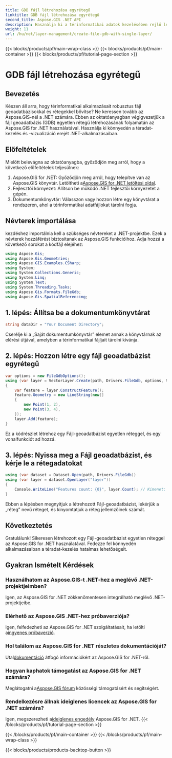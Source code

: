 ```yaml
---
title: GDB fájl létrehozása egyrétegű
linktitle: GDB fájl létrehozása egyrétegű
second_title: Aspose.GIS .NET API
description: Használja ki a térinformatikai adatok kezelésében rejlő lehetőségeket a .NET-ben az Aspose.GIS segítségével. Ismerje meg lépésről lépésre, hogyan hozhat létre fájl geoadatbázisokat és rétegeket. Letöltés most!
weight: 11
url: /hu/net/layer-management/create-file-gdb-with-single-layer/
---
```


{{< blocks/products/pf/main-wrap-class >}}
{{< blocks/products/pf/main-container >}}
{{< blocks/products/pf/tutorial-page-section >}}

# GDB fájl létrehozása egyrétegű

## Bevezetés
Készen áll arra, hogy térinformatikai alkalmazásait robusztus fájl geoadatbázisokkal és rétegekkel bővítse? Ne keressen tovább az Aspose.GIS-nél a .NET számára. Ebben az oktatóanyagban végigvezetjük a fájl geoadatbázis (GDB) egyetlen rétegű létrehozásának folyamatán az Aspose.GIS for .NET használatával. Használja ki könnyedén a téradat-kezelés és -vizualizáció erejét .NET-alkalmazásaiban.
## Előfeltételek
Mielőtt belevágna az oktatóanyagba, győződjön meg arról, hogy a következő előfeltételek teljesülnek:
1.  Aspose.GIS for .NET: Győződjön meg arról, hogy telepítve van az Aspose.GIS könyvtár. Letöltheti a[Aspose.GIS for .NET letöltési oldal](https://releases.aspose.com/gis/net/).
2. Fejlesztői környezet: Állítson be működő .NET fejlesztői környezetet a gépén.
3. Dokumentumkönyvtár: Válasszon vagy hozzon létre egy könyvtárat a rendszeren, ahol a térinformatikai adatfájlokat tárolni fogja.
## Névterek importálása
kezdéshez importálnia kell a szükséges névtereket a .NET-projektbe. Ezek a névterek hozzáférést biztosítanak az Aspose.GIS funkcióihoz. Adja hozzá a következő sorokat a kódfájl elejéhez:
```csharp
using Aspose.Gis;
using Aspose.Gis.Geometries;
using Aspose.GIS.Examples.CSharp;
using System;
using System.Collections.Generic;
using System.Linq;
using System.Text;
using System.Threading.Tasks;
using Aspose.Gis.Formats.FileGdb;
using Aspose.Gis.SpatialReferencing;
```
## 1. lépés: Állítsa be a dokumentumkönyvtárat
```csharp
string dataDir = "Your Document Directory";
```
Cserélje ki a „Saját dokumentumkönyvtár” elemet annak a könyvtárnak az elérési útjával, amelyben a térinformatikai fájljait tárolni kívánja.
## 2. lépés: Hozzon létre egy fájl geoadatbázist egyrétegű
```csharp
var options = new FileGdbOptions();
using (var layer = VectorLayer.Create(path, Drivers.FileGdb, options, SpatialReferenceSystem.Wgs84))
{
    var feature = layer.ConstructFeature();
    feature.Geometry = new LineString(new[]
    {
        new Point(1, 2),
        new Point(3, 4),
    });
    layer.Add(feature);
}
```
Ez a kódrészlet létrehoz egy Fájl-geoadatbázist egyetlen réteggel, és egy vonalfunkciót ad hozzá.
## 3. lépés: Nyissa meg a Fájl geoadatbázist, és kérje le a rétegadatokat
```csharp
using (var dataset = Dataset.Open(path, Drivers.FileGdb))
using (var layer = dataset.OpenLayer("layer"))
{
    Console.WriteLine("Features count: {0}", layer.Count); // Kimenet: Funkciók száma: 1
}
```
Ebben a lépésben megnyitjuk a létrehozott Fájl-geoadatbázist, lekérjük a „réteg” nevű réteget, és kinyomtatjuk a réteg jellemzőinek számát.
## Következtetés
Gratulálunk! Sikeresen létrehozott egy Fájl-geoadatbázist egyetlen réteggel az Aspose.GIS for .NET használatával. Fedezze fel könnyedén alkalmazásaiban a téradat-kezelés hatalmas lehetőségeit.
## Gyakran Ismételt Kérdések
### Használhatom az Aspose.GIS-t .NET-hez a meglévő .NET-projektjeimben?
Igen, az Aspose.GIS for .NET zökkenőmentesen integrálható meglévő .NET-projektjeibe.
### Elérhető az Aspose.GIS .NET-hez próbaverziója?
 Igen, felfedezheti az Aspose.GIS for .NET szolgáltatásait, ha letölti a[ingyenes próbaverzió](https://releases.aspose.com/).
### Hol találom az Aspose.GIS for .NET részletes dokumentációját?
 Utal[dokumentáció](https://reference.aspose.com/gis/net/) átfogó információkért az Aspose.GIS for .NET-ről.
### Hogyan kaphatok támogatást az Aspose.GIS for .NET számára?
 Meglátogatni a[Aspose.GIS fórum](https://forum.aspose.com/c/gis/33) közösségi támogatásért és segítségért.
### Rendelkezésre állnak ideiglenes licencek az Aspose.GIS for .NET számára?
 Igen, megszerezheti a[ideiglenes engedély](https://purchase.aspose.com/temporary-license/) Aspose.GIS for .NET.
{{< /blocks/products/pf/tutorial-page-section >}}

{{< /blocks/products/pf/main-container >}}
{{< /blocks/products/pf/main-wrap-class >}}

{{< blocks/products/products-backtop-button >}}
